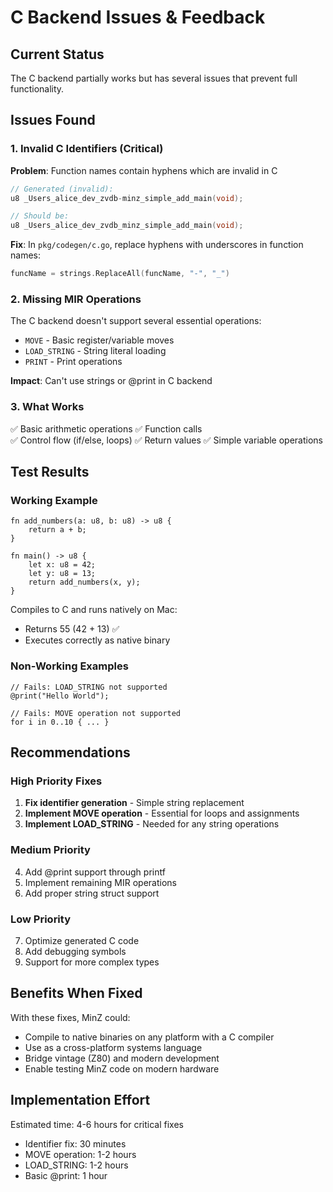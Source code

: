 # C Backend Issues & Feedback

## Current Status

The C backend partially works but has several issues that prevent full functionality.

## Issues Found

### 1. Invalid C Identifiers (Critical)
**Problem**: Function names contain hyphens which are invalid in C
```c
// Generated (invalid):
u8 _Users_alice_dev_zvdb-minz_simple_add_main(void);

// Should be:
u8 _Users_alice_dev_zvdb_minz_simple_add_main(void);
```

**Fix**: In `pkg/codegen/c.go`, replace hyphens with underscores in function names:
```go
funcName = strings.ReplaceAll(funcName, "-", "_")
```

### 2. Missing MIR Operations
The C backend doesn't support several essential operations:
- `MOVE` - Basic register/variable moves
- `LOAD_STRING` - String literal loading
- `PRINT` - Print operations

**Impact**: Can't use strings or @print in C backend

### 3. What Works
✅ Basic arithmetic operations
✅ Function calls  
✅ Control flow (if/else, loops)
✅ Return values
✅ Simple variable operations

## Test Results

### Working Example
```minz
fn add_numbers(a: u8, b: u8) -> u8 {
    return a + b;
}

fn main() -> u8 {
    let x: u8 = 42;
    let y: u8 = 13;
    return add_numbers(x, y);
}
```

Compiles to C and runs natively on Mac:
- Returns 55 (42 + 13) ✅
- Executes correctly as native binary

### Non-Working Examples
```minz
// Fails: LOAD_STRING not supported
@print("Hello World");

// Fails: MOVE operation not supported
for i in 0..10 { ... }
```

## Recommendations

### High Priority Fixes
1. **Fix identifier generation** - Simple string replacement
2. **Implement MOVE operation** - Essential for loops and assignments
3. **Implement LOAD_STRING** - Needed for any string operations

### Medium Priority
4. Add @print support through printf
5. Implement remaining MIR operations
6. Add proper string struct support

### Low Priority  
7. Optimize generated C code
8. Add debugging symbols
9. Support for more complex types

## Benefits When Fixed

With these fixes, MinZ could:
- Compile to native binaries on any platform with a C compiler
- Use as a cross-platform systems language
- Bridge vintage (Z80) and modern development
- Enable testing MinZ code on modern hardware

## Implementation Effort

Estimated time: 4-6 hours for critical fixes
- Identifier fix: 30 minutes
- MOVE operation: 1-2 hours
- LOAD_STRING: 1-2 hours
- Basic @print: 1 hour